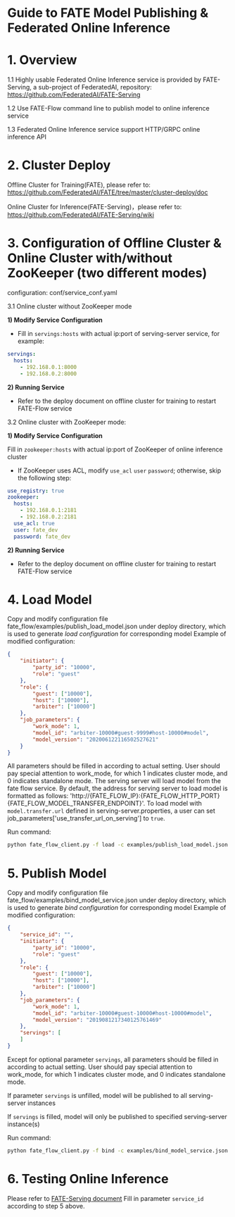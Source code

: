 # Guide to FATE Model Publishing & Federated Online Inference

# 1. Overview

1.1 Highly usable Federated Online Inference service is provided by FATE-Serving, a sub-project of FederatedAI, repository: https://github.com/FederatedAI/FATE-Serving

1.2 Use FATE-Flow command line to publish model to online inference service

1.3 Federated Online Inference service support HTTP/GRPC online inference API

# 2. Cluster Deploy

Offline Cluster for Training(FATE), please refer to: https://github.com/FederatedAI/FATE/tree/master/cluster-deploy/doc

Online Cluster for Inference(FATE-Serving)，please refer to: https://github.com/FederatedAI/FATE-Serving/wiki

# 3. Configuration of Offline Cluster & Online Cluster with/without ZooKeeper (two different modes)

configuration: conf/service_conf.yaml

3.1 Online cluster without ZooKeeper mode

**1) Modify Service Configuration**

- Fill in ``servings:hosts`` with actual ip:port of serving-server service, for example:

```yaml
servings:
  hosts:
    - 192.168.0.1:8000
    - 192.168.0.2:8000
```

**2) Running Service**

- Refer to the deploy document on offline cluster for training to restart FATE-Flow service

3.2 Online cluster with ZooKeeper mode:

**1) Modify Service Configuration**

Fill in ``zookeeper:hosts`` with actual ip:port of ZooKeeper of online inference cluster

- If ZooKeeper uses ACL, modify ``use_acl`` ``user`` ``password``; otherwise, skip the following step:

```yaml
use_registry: true
zookeeper:
  hosts:
    - 192.168.0.1:2181
    - 192.168.0.2:2181
  use_acl: true
  user: fate_dev
  password: fate_dev
```

**2) Running Service**

- Refer to the deploy document on offline cluster for training to restart FATE-Flow service

# 4. Load Model

Copy and modify configuration file fate_flow/examples/publish_load_model.json under deploy directory, which is used to generate *load configuration* for corresponding model
Example of modified configuration:

```json
{
    "initiator": {
        "party_id": "10000",
        "role": "guest"
    },
    "role": {
        "guest": ["10000"],
        "host": ["10000"],
        "arbiter": ["10000"]
    },
    "job_parameters": {
        "work_mode": 1,
        "model_id": "arbiter-10000#guest-9999#host-10000#model",
        "model_version": "202006122116502527621"
    }
}
```

All parameters should be filled in according to actual setting. 
User should pay special attention to work_mode, for which 1 indicates cluster mode, and 0 indicates standalone mode. The serving server will load model from the fate flow service. By default, the address for serving server to load model is formatted as follows: 'http://{FATE_FLOW_IP}:{FATE_FLOW_HTTP_PORT}{FATE_FLOW_MODEL_TRANSFER_ENDPOINT}'. To load model with `model.transfer.url` defined in serving-server.properties, a user can set job_parameters['use_transfer_url_on_serving'] to `true`.

Run command:

```bash
python fate_flow_client.py -f load -c examples/publish_load_model.json
```

# 5. Publish Model

Copy and modify configuration file fate_flow/examples/bind_model_service.json under deploy directory, which is used to generate *bind configuration* for corresponding model
Example of modified configuration:

```json
{
    "service_id": "",
    "initiator": {
        "party_id": "10000",
        "role": "guest"
    },
    "role": {
        "guest": ["10000"],
        "host": ["10000"],
        "arbiter": ["10000"]
    },
    "job_parameters": {
        "work_mode": 1,
        "model_id": "arbiter-10000#guest-10000#host-10000#model",
        "model_version": "2019081217340125761469"
    },
    "servings": [
    ]
}
```

Except for optional parameter ``servings``, all parameters should be filled in according to actual setting. 
User should pay special attention to work_mode, for which 1 indicates cluster mode, and 0 indicates standalone mode. 

If parameter ``servings`` is unfilled, model will be published to all serving-server instances

If ``servings`` is filled, model will only be published to specified serving-server instance(s)

Run command:

```bash
python fate_flow_client.py -f bind -c examples/bind_model_service.json
```

# 6. Testing Online Inference

Please refer to [FATE-Serving document](https://github.com/FederatedAI/FATE-Serving/wiki/%E5%9C%A8%E7%BA%BF%E6%8E%A8%E7%90%86%E6%8E%A5%E5%8F%A3%E8%AF%B4%E6%98%8E)
Fill in parameter ``service_id`` according to step 5 above. 
